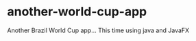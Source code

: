 another-world-cup-app
=====================

Another Brazil World Cup app... This time using java and JavaFX
